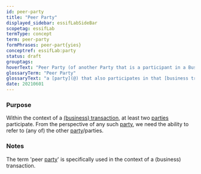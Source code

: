 ```yaml
---
id: peer-party
title: "Peer Party"
displayed_sidebar: essifLabSideBar
scopetag: essifLab
termType: concept
term: peer-party
formPhrases: peer-part{yies}
conceptref: essifLab:party
status: draft
grouptags:
hoverText: "Peer Party (of another Party that is a participant in a Business Transaction): a Party that also participates in that Business Transaction."
glossaryTerm: "Peer Party"
glossaryText: "a [party](@) that also participates in that [business transaction](transaction@)."
date: 20210601
---
```


### Purpose

Within the context of a [(business) transaction](transaction@), at least two [parties](@) participate. From the perspective of any such [party](@), we need the ability to refer to (any of) the other [party](@)/parties.

### Notes

The term 'peer [party](@)' is specifically used in the context of a (business) transaction.
